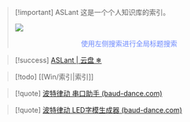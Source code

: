 >[!important] ASLant
>  这是一个个人知识库的索引。
>  <body> <div class="rounded-box"><img src="https://p.ananas.chaoxing.com/star3/origin/5cc1909dafc8567aaaccd2003cab5653.png" /> </div> <p style="text-align: center;"> <font color="#6b88fe" font-size:44px>使用左侧搜索进行全局标题搜索</font> </p></body>
>  

>[!success] [ASLant | 云盘 ❄](https://aslant.top/Cloud/OneDrive/)

>[!todo] [[Win/索引|索引]]

>[!quote] [波特律动 串口助手 (baud-dance.com)](https://serial.baud-dance.com/)

>[!quote] [波特律动 LED字模生成器 (baud-dance.com)](https://led.baud-dance.com/)

 